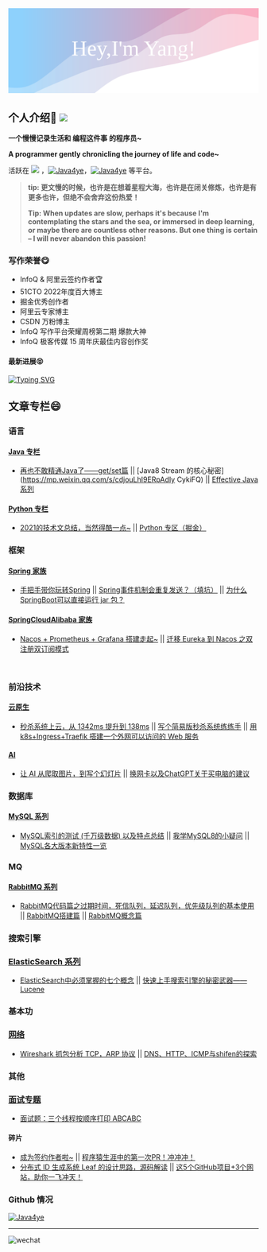 <img src="https://raw.githubusercontent.com/Java4ye/Java4ye/f8f07a0416e6ead553275b172bd20ea012830fcc/background.svg">



## 个人介绍🐷  ![](https://profile-counter.glitch.me/Java4ye/count.svg)

 **一个慢慢记录生活和 编程这件事 的程序员~**  

**A programmer gently chronicling the journey of life and code~**

活跃在 ![](https://img.shields.io/badge/%E5%85%AC%E4%BC%97%E5%8F%B7-Java4ye-%2341b783) ，[![Java4ye](https://img.shields.io/badge/知乎-Java4ye-%2341b783)](https://www.zhihu.com/people/java4ye-17)，[![Java4ye](https://img.shields.io/badge/%E6%8E%98%E9%87%91-Java4ye-%2341b783)](https://juejin.cn/user/2304992131153981) 等平台。

>  **tip: 更文慢的时候，也许是在想着星程大海，也许是在闭关修炼，也许是有更多也许，但绝不会舍弃这份热爱！**
>
>  **Tip: When updates are slow, perhaps it's because I'm contemplating the stars and the sea, or immersed in deep learning, or maybe there are countless other reasons. But one thing is certain – I will never abandon this passion!**

 

### 写作荣誉😋

* InfoQ & 阿里云签约作者🏆
* 51CTO 2022年度百大博主
* 掘金优秀创作者
* 阿里云专家博主
* CSDN 万粉博主
* InfoQ 写作平台荣耀周榜第二期 爆款大神
* InfoQ 极客传媒 15 周年庆最佳内容创作奖



#### 最新进展😝

<a href="https://cloud.tencent.com/developer/article/2378720"><img src="https://readme-typing-svg.demolab.com?font=Fira+Code&pause=1000&random=false&width=635&height=60&lines=%E3%80%902024%E8%85%BE%E8%AE%AF%C2%B7%E6%8A%80%E6%9C%AF%E5%88%9B%E4%BD%9C%E7%89%B9%E8%AE%AD%E8%90%A5%E3%80%91%E7%AC%AC%E4%BA%94%E6%9C%9F+%E2%80%94%E2%80%94+%E6%8A%80%E6%9C%AF%E6%94%BB%E5%9D%9A%E5%A5%96" alt="Typing SVG" /></a>

## 文章专栏😄
###  语言
#### [Java 专栏](https://mp.weixin.qq.com/mp/appmsgalbum?__biz=Mzg2MjUzODc5Mw==&action=getalbum&album_id=2188076141037617152&scene=126&sessionid=380598264&uin=&key=&devicetype=Windows+10+x64&version=63090819&lang=zh_CN&ascene=0" ) 

* [再也不敢精通Java了——get/set篇](https://mp.weixin.qq.com/s/1mjUXU4HYY-gNfXP6b1VhA)  || [Java8 Stream 的核心秘密](https://mp.weixin.qq.com/s/cdjouLhI9ERpAdIy CykiFQ)  || [Effective Java 系列](https://mp.weixin.qq.com/mp/appmsgalbum?__biz=Mzg2MjUzODc5Mw==&amp;action=getalbum&amp;album_id=2537417420773310466&amp;scene=173&amp;from_msgid=2247491931&amp;from_itemidx=1&amp;count=3&amp;nolastread=1#wechat_redirect)

#### [Python 专栏](https://mp.weixin.qq.com/mp/appmsgalbum?__biz=Mzg2MjUzODc5Mw==&action=getalbum&album_id=1734283344974053378&scene=126&sessionid=385628594&uin=&key=&devicetype=Windows+10+x64&version=63090819&lang=zh_CN&ascene=0)

* [2021的技术文总结，当然得酷一点~](https://mp.weixin.qq.com/s/0PCN-X_W02vbNiJC2WrzTA) || [Python 专区（掘金）](https://juejin.cn/column/6975133573619646500)



### 框架 

#### [Spring 家族](https://mp.weixin.qq.com/mp/appmsgalbum?__biz=Mzg2MjUzODc5Mw==&action=getalbum&album_id=1917658384137322506&scene=126&sessionid=380598264&uin=&key=&devicetype=Windows+10+x64&version=63090819&lang=zh_CN&ascene=0" )

* [手把手带你玩转Spring](https://mp.weixin.qq.com/s/CCSNCYLDHqAkBxl6vcVTfQ)  || [Spring事件机制会重复发送？（填坑）](https://mp.weixin.qq.com/s/RBMV2lqcYH3H6F6tbACB5A) || [为什么SpringBoot可以直接运行 jar 包？](https://mp.weixin.qq.com/s/7zQaiJNzs-rL7CKyfLu2rA)

#### [SpringCloudAlibaba 家族](https://mp.weixin.qq.com/mp/appmsgalbum?__biz=Mzg2MjUzODc5Mw==&action=getalbum&album_id=2370665514902880257&scene=173&subscene=227&sessionid=1709784992&enterid=1709787458&from_msgid=2247491205&from_itemidx=1&count=3&nolastread=1#wechat_redirect)

* [Nacos + Prometheus + Grafana 搭建走起~](https://mp.weixin.qq.com/s/RAovnIk4l2eWs03NM-rDpA) || [迁移 Eureka 到 Nacos 之双注册双订阅模式](https://mp.weixin.qq.com/s/lqn56IlRx4nA9yVcXn8t4A)

​    

### 前沿技术

#### [云原生](https://mp.weixin.qq.com/mp/appmsgalbum?__biz=Mzg2MjUzODc5Mw==&action=getalbum&album_id=2453933556943945730&scene=126&sessionid=380598264&uin=&key=&devicetype=Windows+10+x64&version=63090819&lang=zh_CN&ascene=0" )

- [秒杀系统上云，从 1342ms 提升到 138ms](https://mp.weixin.qq.com/s/Pbgj-j9l5-L_xFMb0Up6Dg) || [写个简易版秒杀系统练练手](https://mp.weixin.qq.com/s/ogx1MAUH0-RTsdWQG2N5CA) || [用 k8s+Ingress+Traefik 搭建一个外网可以访问的 Web 服务](https://mp.weixin.qq.com/s/5halAmLdgqxUoAhi6QI7Bw)

#### [AI](https://mp.weixin.qq.com/mp/appmsgalbum?__biz=Mzg2MjUzODc5Mw==&action=getalbum&album_id=2804256430550728704&scene=126&sessionid=380598264&uin=&key=&devicetype=Windows+10+x64&version=63090819&lang=zh_CN&ascene=0" )

- [让 AI 从爬取图片，到写个幻灯片](https://mp.weixin.qq.com/s/xAnEFY4z9pkbuNY3EZWX1g) || [换网卡以及ChatGPT关于买电脑的建议](https://mp.weixin.qq.com/s/wvKGQL1wyDB5ZR-fNAvKtw)



### 数据库

#### [MySQL 系列](https://mp.weixin.qq.com/mp/appmsgalbum?__biz=Mzg2MjUzODc5Mw==&action=getalbum&album_id=1905400076504530946&scene=126&sessionid=385628594&uin=&key=&devicetype=Windows+10+x64&version=63090819&lang=zh_CN&ascene=0" )

- [MySQL索引的测试 (千万级数据) 以及特点总结](https://juejin.cn/post/6970627886382317604) || [我学MySQL8的小疑问](https://juejin.cn/post/6970235002617331725) || [MySQL各大版本新特性一览](https://mp.weixin.qq.com/s/rS13_oIWCUql0qe3xZu0Kg)



### MQ

#### [RabbitMQ 系列](https://mp.weixin.qq.com/mp/appmsgalbum?__biz=Mzg2MjUzODc5Mw==&action=getalbum&album_id=2395282543903375362&scene=173&subscene=227&sessionid=1709784990&enterid=1709784996&from_msgid=2247491346&from_itemidx=1&count=3&nolastread=1#wechat_redirect" )

- [RabbitMQ代码篇之过期时间，死信队列，延迟队列，优先级队列的基本使用](https://mp.weixin.qq.com/s/i3ihKK2-nU2wguLOYiEmGA) || [RabbitMQ搭建篇](https://mp.weixin.qq.com/s/r--84m-qz2rP1OSSGgppMg) || [RabbitMQ概念篇](https://mp.weixin.qq.com/s/LVrTWrRCP2I-caAuF0DKNA)



### 搜索引擎

### [ElasticSearch 系列](https://mp.weixin.qq.com/mp/appmsgalbum?__biz=Mzg2MjUzODc5Mw==&action=getalbum&album_id=2069771171255943174&scene=173&subscene=&sessionid=svr_507ce41ae68&enterid=1709780985&from_msgid=2247489221&from_itemidx=1&count=3&nolastread=1#wechat_redirect" )

- [ElasticSearch中必须掌握的七个概念](https://mp.weixin.qq.com/s/S4jfnEpZL0TvwDxH79nfvw) || [快速上手搜索引擎的秘密武器——Lucene](https://mp.weixin.qq.com/s/Fj4M8Q1NduKQJ8Z9Bh52cA)



### 基本功

### [网络](https://mp.weixin.qq.com/mp/appmsgalbum?__biz=Mzg2MjUzODc5Mw==&action=getalbum&album_id=3430380092298608642&scene=173&subscene=227&sessionid=1714219529&enterid=1714219602&from_msgid=2247492832&from_itemidx=1&count=3&nolastread=1#wechat_redirect)

- [Wireshark 抓包分析 TCP，ARP 协议](https://mp.weixin.qq.com/s/NndwVqLGW2zrRaeVVLxsyw) || [DNS、HTTP、ICMP与shifen的探索](https://mp.weixin.qq.com/s/qKc34kzuBLcYJoIo0ywJGw)



### 其他

### [面试专题](https://mp.weixin.qq.com/mp/appmsgalbum?__biz=Mzg2MjUzODc5Mw==&action=getalbum&album_id=1771227505320919046&scene=126&sessionid=385628594&uin=&key=&devicetype=Windows+10+x64&version=63090819&lang=zh_CN&ascene=0)

- [面试题：三个线程按顺序打印 ABCABC](https://mp.weixin.qq.com/s/JEPz8aQlr8YEYmGD6hyPjA)



#### 碎片

- [成为签约作者啦~](https://mp.weixin.qq.com/s/X-6cUEUom5IZhvarRmkzVQ) || [程序猿生涯中的第一次PR！冲冲冲！](https://mp.weixin.qq.com/s/05jDt1qQwwlOS7s54cEJLw) 
- [分布式 ID 生成系统 Leaf 的设计思路，源码解读](https://mp.weixin.qq.com/s/BvLW3LTrTfW4-s3zPPRi6A) || [这5个GitHub项目+3个网站，助你一飞冲天！](https://mp.weixin.qq.com/s/ZudORvOPkzTYyhFBM5go8g)





### Github 情况

  [![Java4ye](https://github-readme-stats-phi-gules.vercel.app/api?username=Java4ye&show_icons=true&theme=vue-dark)](https://github.com/RyzeYang)


 <!--  ![Metrics](https://metrics.lecoq.io/Java4ye?template=classic&base.activity=0&base.community=0&base.repositories=0&isocalendar=1&introduction=1&isocalendar.duration=half-year&introduction.title=true&config.timezone=Asia%2FShanghai)

  ### 主要仓库🐖 

  <br/>

  <div>
  <a href="https://github.com/Java4ye/springboot-demo-4ye" style="display:inline-block">
    <img align="center" src="https://github-readme-stats-phi-gules.vercel.app/api/pin/?username=Java4ye&repo=springboot-demo-4ye&show_icons=true&theme=vue-dark" />
  </a>


  <a href="https://github.com/Java4ye/SpringSecurity-Vuetify-Permissions-demo" style="display:inline-block">
    <img align="right"  src="https://github-readme-stats-phi-gules.vercel.app/api/pin/?username=Java4ye&repo=SpringSecurity-Vuetify-Permissions-demo&show_icons=true&theme=vue-dark" />
  </a>

  </div>
-->



  <!-- [![Top Langs](https://github-readme-stats-phi-gules.vercel.app/api/pin/?username=RyzeYang&repo=springboot-demo-4ye&show_icons=true&theme=vue-dark)](https://github.com/RyzeYang/springboot-demo-4ye)
   -->



---



![wechat](https://cdn.jsdelivr.net/gh/Java4ye/picb/image-20210807183203736.png)





  

